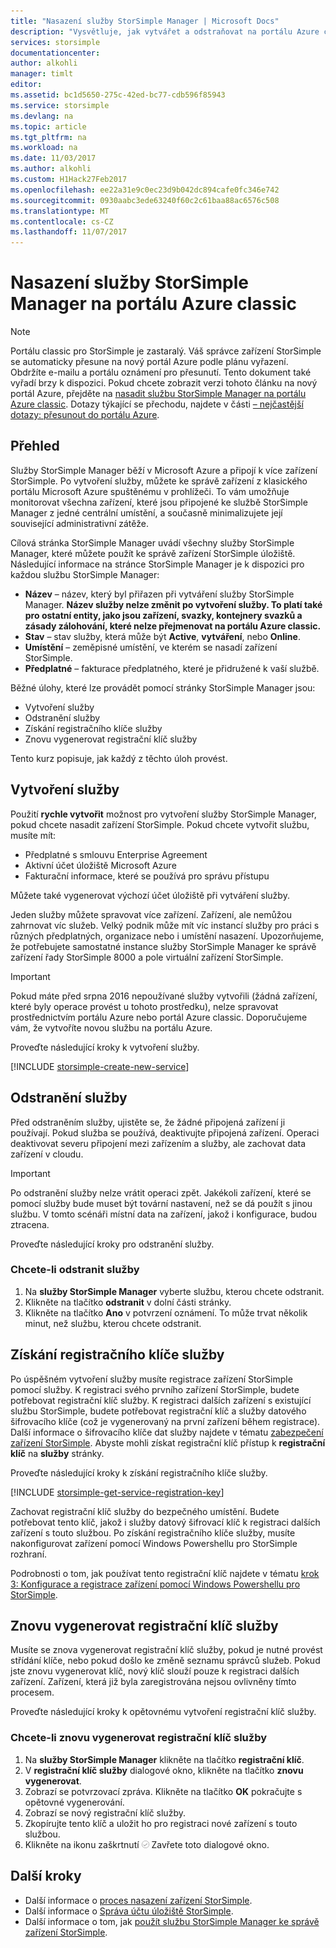 ```yaml
---
title: "Nasazení služby StorSimple Manager | Microsoft Docs"
description: "Vysvětluje, jak vytvářet a odstraňovat na portálu Azure classic služby StorSimple Manager a popisuje, jak spravovat registrační klíč služby."
services: storsimple
documentationcenter: 
author: alkohli
manager: timlt
editor: 
ms.assetid: bc1d5650-275c-42ed-bc77-cdb596f85943
ms.service: storsimple
ms.devlang: na
ms.topic: article
ms.tgt_pltfrm: na
ms.workload: na
ms.date: 11/03/2017
ms.author: alkohli
ms.custom: H1Hack27Feb2017
ms.openlocfilehash: ee22a31e9c0ec23d9b042dc894cafe0fc346e742
ms.sourcegitcommit: 0930aabc3ede63240f60c2c61baa88ac6576c508
ms.translationtype: MT
ms.contentlocale: cs-CZ
ms.lasthandoff: 11/07/2017
---
```

# <a name="deploy-the-storsimple-manager-service-in-the-azure-classic-portal"></a>Nasazení služby StorSimple Manager na portálu Azure classic
> [!NOTE]
> Portálu classic pro StorSimple je zastaralý. Váš správce zařízení StorSimple se automaticky přesune na nový portál Azure podle plánu vyřazení. Obdržíte e-mailu a portálu oznámení pro přesunutí. Tento dokument také vyřadí brzy k dispozici. Pokud chcete zobrazit verzi tohoto článku na nový portál Azure, přejděte na [nasadit službu StorSimple Manager na portálu Azure classic](storsimple-8000-manage-service.md). Dotazy týkající se přechodu, najdete v části [– nejčastější dotazy: přesunout do portálu Azure](storsimple-8000-move-azure-portal-faq.md).


## <a name="overview"></a>Přehled
Služby StorSimple Manager běží v Microsoft Azure a připojí k více zařízení StorSimple. Po vytvoření služby, můžete ke správě zařízení z klasického portálu Microsoft Azure spuštěnému v prohlížeči. To vám umožňuje monitorovat všechna zařízení, které jsou připojené ke službě StorSimple Manager z jedné centrální umístění, a současně minimalizujete její související administrativní zátěže.

Cílová stránka StorSimple Manager uvádí všechny služby StorSimple Manager, které můžete použít ke správě zařízení StorSimple úložiště. Následující informace na stránce StorSimple Manager je k dispozici pro každou službu StorSimple Manager:

* **Název** – název, který byl přiřazen při vytváření služby StorSimple Manager. **Název služby nelze změnit po vytvoření služby. To platí také pro ostatní entity, jako jsou zařízení, svazky, kontejnery svazků a zásady zálohování, které nelze přejmenovat na portálu Azure classic.**
* **Stav** – stav služby, která může být **Active**, **vytváření**, nebo **Online**.
* **Umístění** – zeměpisné umístění, ve kterém se nasadí zařízení StorSimple.
* **Předplatné** – fakturace předplatného, které je přidružené k vaší službě.

Běžné úlohy, které lze provádět pomocí stránky StorSimple Manager jsou:

* Vytvoření služby
* Odstranění služby
* Získání registračního klíče služby
* Znovu vygenerovat registrační klíč služby

Tento kurz popisuje, jak každý z těchto úloh provést.

## <a name="create-a-service"></a>Vytvoření služby
Použití **rychle vytvořit** možnost pro vytvoření služby StorSimple Manager, pokud chcete nasadit zařízení StorSimple. Pokud chcete vytvořit službu, musíte mít:

* Předplatné s smlouvu Enterprise Agreement
* Aktivní účet úložiště Microsoft Azure
* Fakturační informace, které se používá pro správu přístupu

Můžete také vygenerovat výchozí účet úložiště při vytváření služby.

Jeden služby můžete spravovat více zařízení. Zařízení, ale nemůžou zahrnovat víc služeb. Velký podnik může mít víc instancí služby pro práci s různých předplatných, organizace nebo i umístění nasazení. Upozorňujeme, že potřebujete samostatné instance služby StorSimple Manager ke správě zařízení řady StorSimple 8000 a pole virtuální zařízení StorSimple.

> [!IMPORTANT] 
> Pokud máte před srpna 2016 nepoužívané služby vytvořili (žádná zařízení, které byly operace provést u tohoto prostředku), nelze spravovat prostřednictvím portálu Azure nebo portál Azure classic. Doporučujeme vám, že vytvoříte novou službu na portálu Azure.

Proveďte následující kroky k vytvoření služby.

[!INCLUDE [storsimple-create-new-service](../../includes/storsimple-create-new-service.md)]

## <a name="delete-a-service"></a>Odstranění služby
Před odstraněním služby, ujistěte se, že žádné připojená zařízení ji používají. Pokud služba se používá, deaktivujte připojená zařízení. Operaci deaktivovat severu připojení mezi zařízením a služby, ale zachovat data zařízení v cloudu.

> [!IMPORTANT] 
> Po odstranění služby nelze vrátit operaci zpět. Jakékoli zařízení, které se pomocí služby bude muset být tovární nastavení, než se dá použít s jinou službu. V tomto scénáři místní data na zařízení, jakož i konfigurace, budou ztracena.

Proveďte následující kroky pro odstranění služby.

### <a name="to-delete-a-service"></a>Chcete-li odstranit služby
1. Na **služby StorSimple Manager** vyberte službu, kterou chcete odstranit.
2. Klikněte na tlačítko **odstranit** v dolní části stránky.
3. Klikněte na tlačítko **Ano** v potvrzení oznámení. To může trvat několik minut, než službu, kterou chcete odstranit.

## <a name="get-the-service-registration-key"></a>Získání registračního klíče služby
Po úspěšném vytvoření služby musíte registrace zařízení StorSimple pomocí služby. K registraci svého prvního zařízení StorSimple, budete potřebovat registrační klíč služby. K registraci dalších zařízení s existující službu StorSimple, budete potřebovat registrační klíč a služby datového šifrovacího klíče (což je vygenerovaný na první zařízení během registrace). Další informace o šifrovacího klíče dat služby najdete v tématu [zabezpečení zařízení StorSimple](storsimple-security.md). Abyste mohli získat registrační klíč přístup k **registrační klíč** na **služby** stránky.

Proveďte následující kroky k získání registračního klíče služby.

[!INCLUDE [storsimple-get-service-registration-key](../../includes/storsimple-get-service-registration-key.md)]

Zachovat registrační klíč služby do bezpečného umístění. Budete potřebovat tento klíč, jakož i služby datový šifrovací klíč k registraci dalších zařízení s touto službou. Po získání registračního klíče služby, musíte nakonfigurovat zařízení pomocí Windows Powershellu pro StorSimple rozhraní.

Podrobnosti o tom, jak používat tento registrační klíč najdete v tématu [krok 3: Konfigurace a registrace zařízení pomocí Windows Powershellu pro StorSimple](storsimple-deployment-walkthrough.md#step-3-configure-and-register-the-device-through-windows-powershell-for-storsimple).

## <a name="regenerate-the-service-registration-key"></a>Znovu vygenerovat registrační klíč služby
Musíte se znova vygenerovat registrační klíč služby, pokud je nutné provést střídání klíče, nebo pokud došlo ke změně seznamu správců služeb. Pokud jste znovu vygenerovat klíč, nový klíč slouží pouze k registraci dalších zařízení. Zařízení, která již byla zaregistrována nejsou ovlivněny tímto procesem.

Proveďte následující kroky k opětovnému vytvoření registrační klíč služby.

### <a name="to-regenerate-the-service-registration-key"></a>Chcete-li znovu vygenerovat registrační klíč služby
1. Na **služby StorSimple Manager** klikněte na tlačítko **registrační klíč**.
2. V **registrační klíč služby** dialogové okno, klikněte na tlačítko **znovu vygenerovat**.
3. Zobrazí se potvrzovací zpráva. Klikněte na tlačítko **OK** pokračujte s opětovné vygenerování.
4. Zobrazí se nový registrační klíč služby.
5. Zkopírujte tento klíč a uložit ho pro registraci nové zařízení s touto službou.
6. Klikněte na ikonu zaškrtnutí ![Ikona zaškrtnutí](./media/storsimple-manage-service/HCS_CheckIcon.png) Zavřete toto dialogové okno.

## <a name="next-steps"></a>Další kroky
* Další informace o [proces nasazení zařízení StorSimple](storsimple-deployment-walkthrough-u2.md).
* Další informace o [Správa účtu úložiště StorSimple](storsimple-manage-storage-accounts.md).
* Další informace o tom, jak [použít službu StorSimple Manager ke správě zařízení StorSimple](storsimple-manager-service-administration.md).
